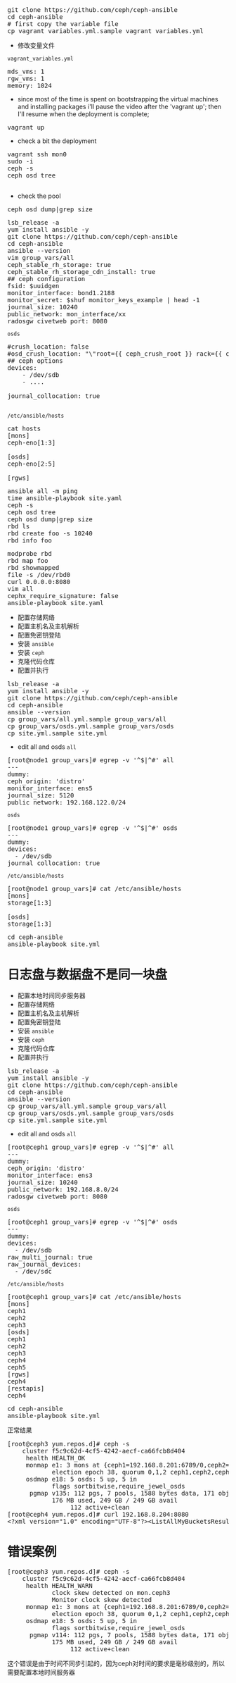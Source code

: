 
<pre>
git clone https://github.com/ceph/ceph-ansible
cd ceph-ansible
# first copy the variable file
cp vagrant_variables.yml.sample vagrant_variables.yml
</pre>

* 修改变量文件

`vagrant_variables.yml`
<pre>
mds_vms: 1
rgw_vms: 1
memory: 1024
</pre>

* since most of the time is spent on bootstrapping the virtual machines and installing packages i'll pause the video after the 'vagrant up'; then I'll resume when the deployment is complete;

<pre>
vagrant up
</pre>

* check a bit the deployment

<pre>
vagrant ssh mon0
sudo -i 
ceph -s
ceph osd tree

</pre>
* check the pool

<pre>
ceph osd dump|grep size
</pre>




<pre>
lsb_release -a
yum install ansible -y
git clone https://github.com/ceph/ceph-ansible
cd ceph-ansible
ansible --version
vim group_vars/all
ceph_stable_rh_storage: true
ceph_stable_rh_storage_cdn_install: true
## ceph configuration
fsid: $uuidgen
monitor_interface: bond1.2188
monitor_secret: $shuf monitor_keys_example | head -1
journal_size: 10240
public_network: mon_interface/xx 
radosgw_civetweb_port: 8080
</pre>
`osds`
<pre>
#crush_location: false
#osd_crush_location: "\"root={{ ceph_crush_root }} rack={{ ceph_crush_rack }} host={{ ansible_hostname }}\""
## ceph options
devices:
    - /dev/sdb
    - ....

journal_collocation: true

</pre>
`/etc/ansible/hosts`
<pre>
cat hosts
[mons]
ceph-eno[1:3]

[osds]
ceph-eno[2:5]

[rgws]
</pre>

<pre>
ansible all -m ping
time ansible-playbook site.yaml
ceph -s
ceph osd tree
ceph osd dump|grep size
rbd ls
rbd create foo -s 10240
rbd info foo
</pre>

<pre>
modprobe rbd
rbd map foo
rbd showmapped
file -s /dev/rbd0
curl 0.0.0.0:8080
vim all
cephx_require_signature: false
ansible-playbook site.yaml
</pre>


* 配置存储网络
* 配置主机名及主机解析
* 配置免密钥登陆
* 安装 `ansible`
* 安装 `ceph`
* 克隆代码仓库
* 配置并执行


<pre>
lsb_release -a
yum install ansible -y
git clone https://github.com/ceph/ceph-ansible
cd ceph-ansible
ansible --version
cp group_vars/all.yml.sample group_vars/all
cp group_vars/osds.yml.sample group_vars/osds
cp site.yml.sample site.yml
</pre>
* edit all and osds
`all`
<pre>
[root@node1 group_vars]# egrep -v '^$|^#' all
---
dummy:
ceph_origin: 'distro'
monitor_interface: ens5
journal_size: 5120
public_network: 192.168.122.0/24
</pre>
`osds`
<pre>
[root@node1 group_vars]# egrep -v '^$|^#' osds
---
dummy:
devices:
  - /dev/sdb
journal_collocation: true
</pre>
`/etc/ansible/hosts`
<pre>
[root@node1 group_vars]# cat /etc/ansible/hosts
[mons]
storage[1:3]

[osds]
storage[1:3]
</pre>
<pre>
cd ceph-ansible
ansible-playbook site.yml
</pre>



# 日志盘与数据盘不是同一块盘

* 配置本地时间同步服务器
* 配置存储网络
* 配置主机名及主机解析
* 配置免密钥登陆
* 安装 `ansible`
* 安装 `ceph`
* 克隆代码仓库
* 配置并执行

<pre>
lsb_release -a
yum install ansible -y
git clone https://github.com/ceph/ceph-ansible
cd ceph-ansible
ansible --version
cp group_vars/all.yml.sample group_vars/all
cp group_vars/osds.yml.sample group_vars/osds
cp site.yml.sample site.yml
</pre>
* edit all and osds
`all`
<pre>
[root@ceph1 group_vars]# egrep -v '^$|^#' all
---
dummy:
ceph_origin: 'distro'
monitor_interface: ens3
journal_size: 10240
public_network: 192.168.8.0/24
radosgw_civetweb_port: 8080
</pre>
`osds`
<pre>
[root@ceph1 group_vars]# egrep -v '^$|^#' osds
---
dummy:
devices:
  - /dev/sdb
raw_multi_journal: true
raw_journal_devices:
  - /dev/sdc
</pre>
`/etc/ansible/hosts`
<pre>
[root@ceph1 group_vars]# cat /etc/ansible/hosts 
[mons]
ceph1
ceph2
ceph3
[osds]
ceph1
ceph2
ceph3
ceph4
ceph5
[rgws]
ceph4
[restapis]
ceph4
</pre>
<pre>
cd ceph-ansible
ansible-playbook site.yml
</pre>
正常结果
<pre>
[root@ceph3 yum.repos.d]# ceph -s
    cluster f5c9c62d-4cf5-4242-aecf-ca66fcb8d404
     health HEALTH_OK
     monmap e1: 3 mons at {ceph1=192.168.8.201:6789/0,ceph2=192.168.8.202:6789/0,ceph3=192.168.8.203:6789/0}
            election epoch 38, quorum 0,1,2 ceph1,ceph2,ceph3
     osdmap e18: 5 osds: 5 up, 5 in
            flags sortbitwise,require_jewel_osds
      pgmap v135: 112 pgs, 7 pools, 1588 bytes data, 171 objects
            176 MB used, 249 GB / 249 GB avail
                 112 active+clean
[root@ceph4 yum.repos.d]# curl 192.168.8.204:8080
&lt;?xml version="1.0" encoding="UTF-8"?>&lt;ListAllMyBucketsResult xmlns="http://s3.amazonaws.com/doc/2006-03-01/">&lt;Owner>&lt;ID>anonymous&lt;/ID>&lt;DisplayName>&lt;/DisplayName>&lt;/Owner>&lt;Buckets>&lt;/Buckets>&lt;/ListAllMyBucketsResult>[root@ceph4 yum.repos.d]#
</pre>
# 错误案例
<pre>
[root@ceph3 yum.repos.d]# ceph -s
    cluster f5c9c62d-4cf5-4242-aecf-ca66fcb8d404
     health HEALTH_WARN
            clock skew detected on mon.ceph3
            Monitor clock skew detected 
     monmap e1: 3 mons at {ceph1=192.168.8.201:6789/0,ceph2=192.168.8.202:6789/0,ceph3=192.168.8.203:6789/0}
            election epoch 38, quorum 0,1,2 ceph1,ceph2,ceph3
     osdmap e18: 5 osds: 5 up, 5 in
            flags sortbitwise,require_jewel_osds
      pgmap v114: 112 pgs, 7 pools, 1588 bytes data, 171 objects
            175 MB used, 249 GB / 249 GB avail
                 112 active+clean
</pre>
这个错误是由于时间不同步引起的，因为ceph对时间的要求是毫秒级别的，所以需要配置本地时间服务器
